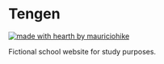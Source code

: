 # Tengen

[![made with hearth by mauriciohike](https://img.shields.io/badge/made%20with%20%F0%9F%92%9B%20by-mauriciohike-%237159c1)](https://github.com/mauriciohike)

Fictional school website for study purposes.